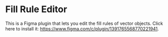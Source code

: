 # Fill Rule Editor

This is a Figma plugin that lets you edit the fill rules of vector objects. 
Click here to install it: https://www.figma.com/c/plugin/1391765568770221941.


